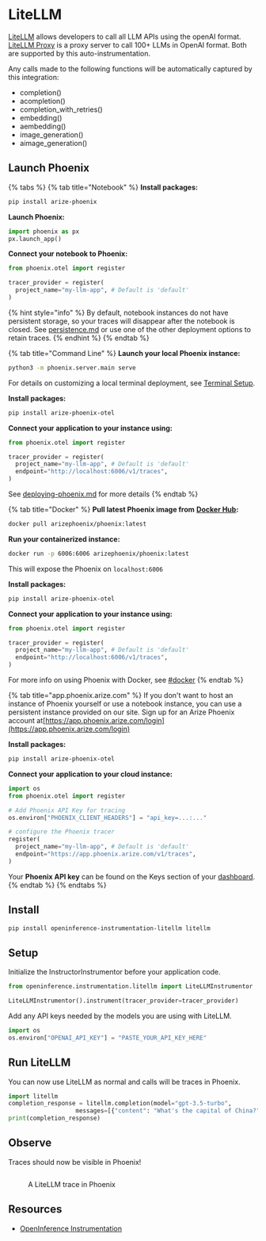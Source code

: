 # LiteLLM

[LiteLLM](https://github.com/BerriAI/litellm) allows developers to call all LLM APIs using the openAI format. [LiteLLM Proxy](https://docs.litellm.ai/docs/simple\_proxy) is a proxy server to call 100+ LLMs in OpenAI format. Both are supported by this auto-instrumentation.

Any calls made to the following functions will be automatically captured by this integration:

* completion()
* acompletion()
* completion\_with\_retries()
* embedding()
* aembedding()
* image\_generation()
* aimage\_generation()

## Launch Phoenix

{% tabs %}
{% tab title="Notebook" %}
**Install packages:**

```bash
pip install arize-phoenix
```

**Launch Phoenix:**

```python
import phoenix as px
px.launch_app()
```

**Connect your notebook to Phoenix:**

```python
from phoenix.otel import register

tracer_provider = register(
  project_name="my-llm-app", # Default is 'default'
)
```

{% hint style="info" %}
By default, notebook instances do not have persistent storage, so your traces will disappear after the notebook is closed. See [persistence.md](../../deployment/persistence.md "mention") or use one of the other deployment options to retain traces.
{% endhint %}
{% endtab %}

{% tab title="Command Line" %}
**Launch your local Phoenix instance:**

```bash
python3 -m phoenix.server.main serve
```

For details on customizing a local terminal deployment, see [Terminal Setup](https://docs.arize.com/phoenix/setup/environments#terminal).

**Install packages:**

```bash
pip install arize-phoenix-otel
```

**Connect your application to your instance using:**

```python
from phoenix.otel import register

tracer_provider = register(
  project_name="my-llm-app", # Default is 'default'
  endpoint="http://localhost:6006/v1/traces",
)
```

See [deploying-phoenix.md](../../deployment/deploying-phoenix.md "mention") for more details
{% endtab %}

{% tab title="Docker" %}
**Pull latest Phoenix image from** [**Docker Hub**](https://hub.docker.com/r/arizephoenix/phoenix)**:**

```bash
docker pull arizephoenix/phoenix:latest
```

**Run your containerized instance:**

```bash
docker run -p 6006:6006 arizephoenix/phoenix:latest
```

This will expose the Phoenix on `localhost:6006`

**Install packages:**

```bash
pip install arize-phoenix-otel
```

**Connect your application to your instance using:**

```python
from phoenix.otel import register

tracer_provider = register(
  project_name="my-llm-app", # Default is 'default'
  endpoint="http://localhost:6006/v1/traces",
)
```

For more info on using Phoenix with Docker, see [#docker](litellm.md#docker "mention")
{% endtab %}

{% tab title="app.phoenix.arize.com" %}
If you don't want to host an instance of Phoenix yourself or use a notebook instance, you can use a persistent instance provided on our site. Sign up for an Arize Phoenix account at[https://app.phoenix.arize.com/login](https://app.phoenix.arize.com/login)

**Install packages:**

```bash
pip install arize-phoenix-otel
```

**Connect your application to your cloud instance:**

```python
import os
from phoenix.otel import register

# Add Phoenix API Key for tracing
os.environ["PHOENIX_CLIENT_HEADERS"] = "api_key=...:..."

# configure the Phoenix tracer
register(
  project_name="my-llm-app", # Default is 'default'
  endpoint="https://app.phoenix.arize.com/v1/traces",
)
```

Your **Phoenix API key** can be found on the Keys section of your [dashboard](https://app.phoenix.arize.com).
{% endtab %}
{% endtabs %}

## Install

```bash
pip install openinference-instrumentation-litellm litellm
```

## Setup

Initialize the InstructorInstrumentor before your application code.

```python
from openinference.instrumentation.litellm import LiteLLMInstrumentor

LiteLLMInstrumentor().instrument(tracer_provider=tracer_provider)
```

Add any API keys needed by the models you are using with LiteLLM.

```python
import os
os.environ["OPENAI_API_KEY"] = "PASTE_YOUR_API_KEY_HERE"
```

## Run LiteLLM

You can now use LiteLLM as normal and calls will be traces in Phoenix.

```python
import litellm
completion_response = litellm.completion(model="gpt-3.5-turbo",
                   messages=[{"content": "What's the capital of China?", "role": "user"}])
print(completion_response)
```

## Observe

Traces should now be visible in Phoenix!

<figure><img src="../../.gitbook/assets/Screenshot 2024-10-08 at 9.59.25 AM.png" alt=""><figcaption><p>A LiteLLM trace in Phoenix</p></figcaption></figure>

## Resources

* [OpenInference Instrumentation](https://github.com/Arize-ai/openinference/tree/main/python/instrumentation/openinference-instrumentation-litellm)



